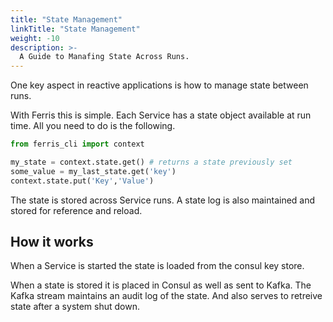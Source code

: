 ```yaml
---
title: "State Management"
linkTitle: "State Management"
weight: -10
description: >-
  A Guide to Manafing State Across Runs.
---
```


One key aspect in reactive applications is how to manage state between runs. 

With Ferris this is simple. Each Service has a state object available at run time. All you need to do is the following.

```python
from ferris_cli import context

my_state = context.state.get() # returns a state previously set
some_value = my_last_state.get('key')
context.state.put('Key','Value')

```

The state is stored across Service runs. A state log is also maintained and stored for reference and reload.

## How it works

When a Service is started the state is loaded from the consul key store.

When a state is stored it is placed in Consul as well as sent to Kafka. The Kafka stream maintains an audit log of the state. And also serves to retreive state after a system shut down.

